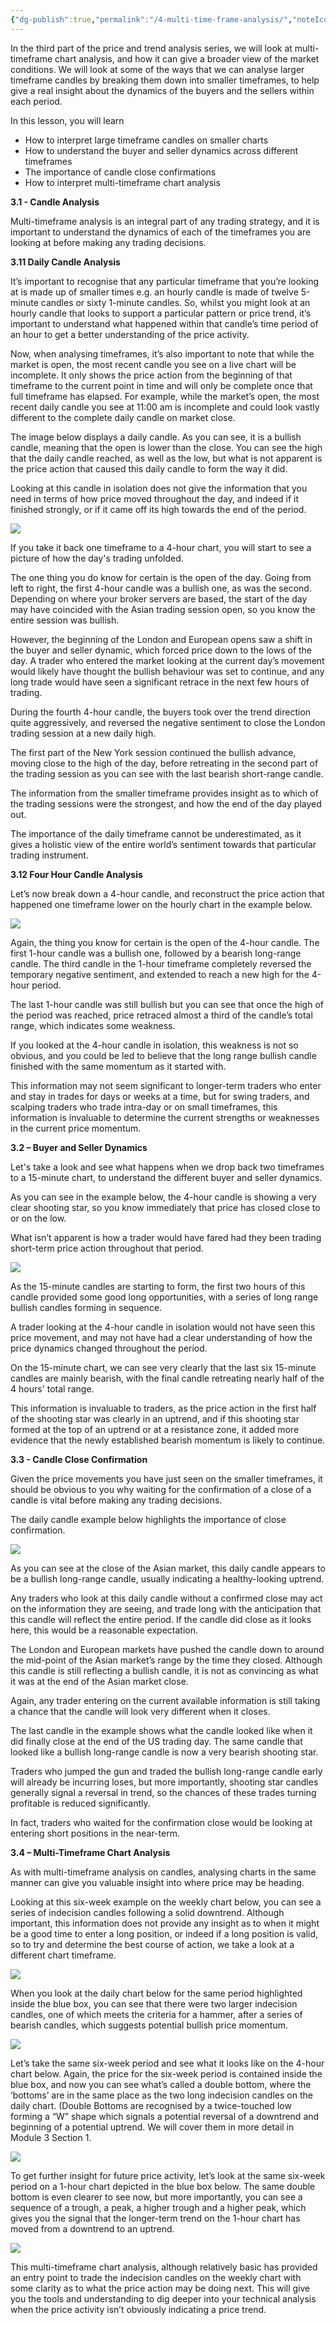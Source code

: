 ```yaml
---
{"dg-publish":true,"permalink":"/4-multi-time-frame-analysis/","noteIcon":""}
---
```


In the third part of the price and trend analysis series, we will look at multi-timeframe chart analysis, and how it can give a broader view of the market conditions. We will look at some of the ways that we can analyse larger timeframe candles by breaking them down into smaller timeframes, to help give a real insight about the dynamics of the buyers and the sellers within each period.

In this lesson, you will learn

-   How to interpret large timeframe candles on smaller charts
-   How to understand the buyer and seller dynamics across different timeframes
-   The importance of candle close confirmations
-   How to interpret multi-timeframe chart analysis

**3.1 - Candle Analysis**

Multi-timeframe analysis is an integral part of any trading strategy, and it is important to understand the dynamics of each of the timeframes you are looking at before making any trading decisions.

**3.11 Daily Candle Analysis**

It’s important to recognise that any particular timeframe that you’re looking at is made up of smaller times e.g. an hourly candle is made of twelve 5-minute candles or sixty 1-minute candles. So, whilst you might look at an hourly candle that looks to support a particular pattern or price trend, it’s important to understand what happened within that candle’s time period of an hour to get a better understanding of the price activity.

Now, when analysing timeframes, it’s also important to note that while the market is open, the most recent candle you see on a live chart will be incomplete. It only shows the price action from the beginning of that timeframe to the current point in time and will only be complete once that full timeframe has elapsed. For example, while the market’s open, the most recent daily candle you see at 11:00 am is incomplete and could look vastly different to the complete daily candle on market close.

The image below displays a daily candle. As you can see, it is a bullish candle, meaning that the open is lower than the close. You can see the high that the daily candle reached, as well as the low, but what is not apparent is the price action that caused this daily candle to form the way it did.

Looking at this candle in isolation does not give the information that you need in terms of how price moved throughout the day, and indeed if it finished strongly, or if it came off its high towards the end of the period.

![](https://www.filepicker.io/api/file/rZz6MuSDRPmtxklrSeDw)

If you take it back one timeframe to a 4-hour chart, you will start to see a picture of how the day's trading unfolded.

The one thing you do know for certain is the open of the day. Going from left to right, the first 4-hour candle was a bullish one, as was the second. Depending on where your broker servers are based, the start of the day may have coincided with the Asian trading session open, so you know the entire session was bullish.

However, the beginning of the London and European opens saw a shift in the buyer and seller dynamic, which forced price down to the lows of the day. A trader who entered the market looking at the current day’s movement would likely have thought the bullish behaviour was set to continue, and any long trade would have seen a significant retrace in the next few hours of trading.

During the fourth 4-hour candle, the buyers took over the trend direction quite aggressively, and reversed the negative sentiment to close the London trading session at a new daily high.

The first part of the New York session continued the bullish advance, moving close to the high of the day, before retreating in the second part of the trading session as you can see with the last bearish short-range candle.

The information from the smaller timeframe provides insight as to which of the trading sessions were the strongest, and how the end of the day played out.

The importance of the daily timeframe cannot be underestimated, as it gives a holistic view of the entire world’s sentiment towards that particular trading instrument.

**3.12 Four Hour Candle Analysis**

Let’s now break down a 4-hour candle, and reconstruct the price action that happened one timeframe lower on the hourly chart in the example below.

![](https://www.filepicker.io/api/file/XKPLo7qxRBORfcwCQU2Y)

Again, the thing you know for certain is the open of the 4-hour candle. The first 1-hour candle was a bullish one, followed by a bearish long-range candle. The third candle in the 1-hour timeframe completely reversed the temporary negative sentiment, and extended to reach a new high for the 4-hour period.

The last 1-hour candle was still bullish but you can see that once the high of the period was reached, price retraced almost a third of the candle’s total range, which indicates some weakness.

If you looked at the 4-hour candle in isolation, this weakness is not so obvious, and you could be led to believe that the long range bullish candle finished with the same momentum as it started with.

This information may not seem significant to longer-term traders who enter and stay in trades for days or weeks at a time, but for swing traders, and scalping traders who trade intra-day or on small timeframes, this information is invaluable to determine the current strengths or weaknesses in the current price momentum.

**3.2 – Buyer and Seller Dynamics**

Let's take a look and see what happens when we drop back two timeframes to a 15-minute chart, to understand the different buyer and seller dynamics.

As you can see in the example below, the 4-hour candle is showing a very clear shooting star, so you know immediately that price has closed close to or on the low.

What isn’t apparent is how a trader would have fared had they been trading short-term price action throughout that period.

![](https://www.filepicker.io/api/file/T5NHSL1Rgqhgb8gWrKgR)

As the 15-minute candles are starting to form, the first two hours of this candle provided some good long opportunities, with a series of long range bullish candles forming in sequence.

A trader looking at the 4-hour candle in isolation would not have seen this price movement, and may not have had a clear understanding of how the price dynamics changed throughout the period.

On the 15-minute chart, we can see very clearly that the last six 15-minute candles are mainly bearish, with the final candle retreating nearly half of the 4 hours' total range.

This information is invaluable to traders, as the price action in the first half of the shooting star was clearly in an uptrend, and if this shooting star formed at the top of an uptrend or at a resistance zone, it added more evidence that the newly established bearish momentum is likely to continue.

**3.3 - Candle Close Confirmation**

Given the price movements you have just seen on the smaller timeframes, it should be obvious to you why waiting for the confirmation of a close of a candle is vital before making any trading decisions.

The daily candle example below highlights the importance of close confirmation.

![](https://www.filepicker.io/api/file/vgE6HGcJSPe40SfGeNOJ)

As you can see at the close of the Asian market, this daily candle appears to be a bullish long-range candle, usually indicating a healthy-looking uptrend.

Any traders who look at this daily candle without a confirmed close may act on the information they are seeing, and trade long with the anticipation that this candle will reflect the entire period. If the candle did close as it looks here, this would be a reasonable expectation.

The London and European markets have pushed the candle down to around the mid-point of the Asian market’s range by the time they closed. Although this candle is still reflecting a bullish candle, it is not as convincing as what it was at the end of the Asian market close.

Again, any trader entering on the current available information is still taking a chance that the candle will look very different when it closes.

The last candle in the example shows what the candle looked like when it did finally close at the end of the US trading day. The same candle that looked like a bullish long-range candle is now a very bearish shooting star.

Traders who jumped the gun and traded the bullish long-range candle early will already be incurring loses, but more importantly, shooting star candles generally signal a reversal in trend, so the chances of these trades turning profitable is reduced significantly.

In fact, traders who waited for the confirmation close would be looking at entering short positions in the near-term.

**3.4 – Multi-Timeframe Chart Analysis**

As with multi-timeframe analysis on candles, analysing charts in the same manner can give you valuable insight into where price may be heading.

Looking at this six-week example on the weekly chart below, you can see a series of indecision candles following a solid downtrend. Although important, this information does not provide any insight as to when it might be a good time to enter a long position, or indeed if a long position is valid, so to try and determine the best course of action, we take a look at a different chart timeframe.

![](https://www.filepicker.io/api/file/aKi6x0z9SSSyIfGyOE8N)

When you look at the daily chart below for the same period highlighted inside the blue box, you can see that there were two larger indecision candles, one of which meets the criteria for a hammer, after a series of bearish candles, which suggests potential bullish price momentum.

![](https://www.filepicker.io/api/file/pAXjBWKzQy2LVgn1aHS4)

Let’s take the same six-week period and see what it looks like on the 4-hour chart below. Again, the price for the six-week period is contained inside the blue box, and now you can see what’s called a double bottom, where the ‘bottoms’ are in the same place as the two long indecision candles on the daily chart. (Double Bottoms are recognised by a twice-touched low forming a “W” shape which signals a potential reversal of a downtrend and beginning of a potential uptrend. We will cover them in more detail in Module 3 Section 1.

![](https://www.filepicker.io/api/file/NBriKSYqSLOlbIvZ1q9O)

To get further insight for future price activity, let’s look at the same six-week period on a 1-hour chart depicted in the blue box below. The same double bottom is even clearer to see now, but more importantly, you can see a sequence of a trough, a peak, a higher trough and a higher peak, which gives you the signal that the longer-term trend on the 1-hour chart has moved from a downtrend to an uptrend.

![](https://www.filepicker.io/api/file/9s0Ib9SLSxSBy2lqHtuY)

This multi-timeframe chart analysis, although relatively basic has provided an entry point to trade the indecision candles on the weekly chart with some clarity as to what the price action may be doing next. This will give you the tools and understanding to dig deeper into your technical analysis when the price activity isn’t obviously indicating a price trend.
